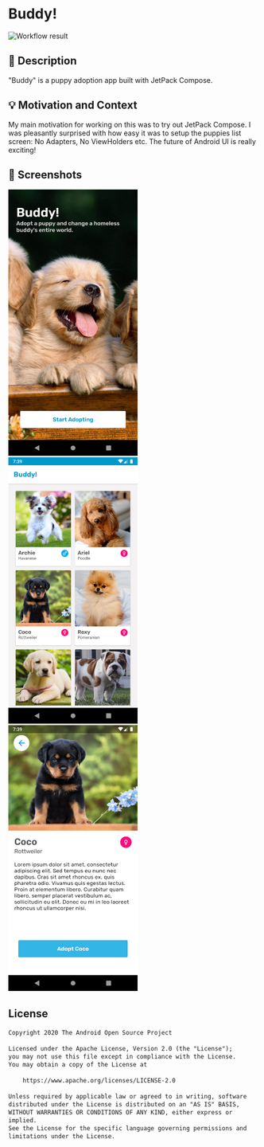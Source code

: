 # Buddy!

<!--- Replace <OWNER> with your Github Username and <REPOSITORY> with the name of your repository. -->
<!--- You can find both of these in the url bar when you open your repository in github. -->
![Workflow result](https://github.com/KwabenBerko/Buddy/workflows/Check/badge.svg)


## :scroll: Description
"Buddy" is a puppy adoption app built with JetPack Compose.


## :bulb: Motivation and Context
My main motivation for working on this was to try out JetPack Compose.
I was pleasantly surprised with how easy it was to setup the puppies list screen: No Adapters, No ViewHolders etc.
The future of Android UI is really exciting!


## :camera_flash: Screenshots
<!-- You can add more screenshots here if you like -->
<img src="/results/screenshot_1.png" width="260">&emsp;<img src="/results/screenshot_2.png" width="260"> <img src="/results/screenshot_3.png" width="260">

## License
```
Copyright 2020 The Android Open Source Project

Licensed under the Apache License, Version 2.0 (the "License");
you may not use this file except in compliance with the License.
You may obtain a copy of the License at

    https://www.apache.org/licenses/LICENSE-2.0

Unless required by applicable law or agreed to in writing, software
distributed under the License is distributed on an "AS IS" BASIS,
WITHOUT WARRANTIES OR CONDITIONS OF ANY KIND, either express or implied.
See the License for the specific language governing permissions and
limitations under the License.
```